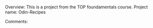 Overview:
This is a project from the TOP foundamentals course.
Project name: Odin-Recipes


Comments:
